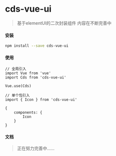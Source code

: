 # cds-vue-ui
> 基于elementUI的二次封装组件
> 内容在不断完善中

#### 安装
```bash
npm install --save cds-vue-ui
```

#### 使用
``` javascritp
// 全局引入
import Vue from 'vue'
import Cds from 'cds-vue-ui'

Vue.use(Cds)

// 单个包引入
import { Icon } from 'cds-vue-ui'

{
    components: {
        Icon
    }
}
```

#### 文档
> 正在努力完善中......
